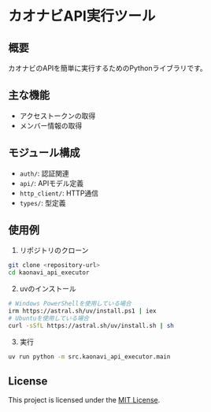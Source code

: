 # カオナビAPI実行ツール

## 概要
カオナビのAPIを簡単に実行するためのPythonライブラリです。

## 主な機能
- アクセストークンの取得
- メンバー情報の取得

## モジュール構成
- `auth/`: 認証関連
- `api/`: APIモデル定義
- `http_client/`: HTTP通信
- `types/`: 型定義

## 使用例
1. リポジトリのクローン
```bash
git clone <repository-url>
cd kaonavi_api_executor
```
2. uvのインストール
```bash
# Windows PowerShellを使用している場合
irm https://astral.sh/uv/install.ps1 | iex
# Ubuntuを使用している場合
curl -sSfL https://astral.sh/uv/install.sh | sh
```
3. 実行
```bash
uv run python -m src.kaonavi_api_executor.main 
```

## License

This project is licensed under the [MIT License](./LICENSE).

